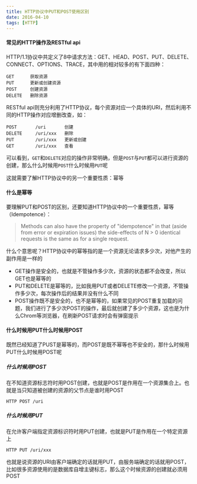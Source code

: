 ```yaml
---
title: HTTP协议中PUT和POST使用区别
date: 2016-04-10
tags: [HTTP]
---
```


#### **常见的HTTP操作及RESTful api**
HTTP/1.1协议中共定义了8中请求方法：GET、HEAD、POST、PUT、DELETE、CONNECT、OPTIONS、TRACE，其中用的相对较多的有下面四种：

```http
GET      获取资源
PUT      更新或创建资源
POST     创建资源
DELETE   删除资源
```

RESTful api则充分利用了HTTP协议，每个资源对应一个具体的URI，然后利用不同的HTTP操作对应增删改查，如：

```http
POST       /uri       创建
DELETE     /uri/xxx   删除
PUT        /uri/xxx   更新或创建
GET        /uri/xxx   查看
```

可以看到，`GET`和`DELETE`对应的操作非常明确，但是`POST`与`PUT`都可以进行资源的创建，那么什么时候用`POST`什么时候用`PUT`呢

<!-- more -->

这就需要了解HTTP协议中的另一个重要性质：幂等

#### **什么是幂等**

要理解PUT和POST的区别，还要知道HTTP协议中的一个重要性质，幂等（Idempotence）：

> Methods can also have the property of "idempotence" in that (aside from error or expiration issues) the side-effects of N > 0 identical requests is the same as for a single request.

什么个意思呢？HTTP协议中的幂等指的是一个资源无论请求多少次，对他产生的副作用是一样的

* GET操作是安全的，也就是不管操作多少次，资源的状态都不会改变，所以GET也是幂等的
* PUT和DELETE是幂等的，比如我用PUT或者DELETE修改一个资源，不管操作多少次，每次操作后的结果并没有什么不同
* POST操作既不是安全的，也不是幂等的，如果常见的POST重复加载的问题，我们进行了多少次POST的操作，最后就创建了多少个资源，这也是为什么Chrom等浏览器，在刷新POST请求时会有弹窗提示

#### **什么时候用PUT什么时候用POST**

既然已经知道了PUST是幂等的，而POST是既不幂等也不安全的，那什么时候用PUT什么时候用POST呢

##### **什么时候用POST**

在不知道资源标志符时用POST创建，也就是POST是作用在一个资源集合上。也就是当只知道被创建的资源的父节点是谁时用POST

```http
HTTP POST /uri
```

##### **什么时候用PUT**

在允许客户端指定资源标识符时用PUT创建，也就是PUT是作用在一个特定资源上

```http
HTTP PUT /uri/xxx
```

也就是说资源的URI由客户端确定的话就用PUT，由服务端确定的话就用POST，比如很多资源使用的是数据库自增主键标志，那么这个时候资源的创建就必须用POST